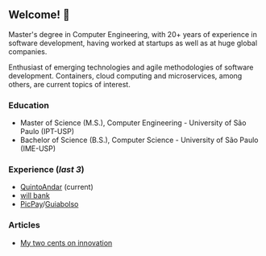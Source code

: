 ## Welcome! 👋

Master's degree in Computer Engineering, with 20+ years of experience in software development, having worked at startups as well as at huge global companies.

Enthusiast of emerging technologies and agile methodologies of software development. Containers, cloud computing and microservices, among others, are current topics of interest.

### Education

* Master of Science (M.S.), Computer Engineering - University of São Paulo (IPT-USP)
* Bachelor of Science (B.S.), Computer Science - University of São Paulo (IME-USP)

### Experience (*last 3*)

* [QuintoAndar](https://www.quintoandar.com.br) (current)
* [will bank](https://www.willbank.com.br/)
* [PicPay](https://www.picpay.com/)/[Guiabolso](https://www.guiabolso.com.br/)

### Articles

 * [My two cents on innovation](https://www.linkedin.com/pulse/sobre-inova%C3%A7%C3%A3o-rodrigo-leme)
